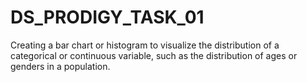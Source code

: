 # DS_PRODIGY_TASK_01
Creating a bar chart or histogram to visualize the distribution of a categorical or continuous variable, such as the distribution of ages or genders in a population.
